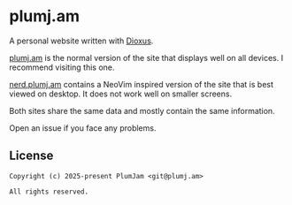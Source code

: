 # plumj.am

A personal website written with [Dioxus](https://dioxuslabs.com/).

[plumj.am](https://plumj.am) is the normal version of the site that displays
well on all devices. I recommend visiting this one.

[nerd.plumj.am](https://nerd.plumj.am) contains a NeoVim inspired version of the
site that is best viewed on desktop. It does not work well on smaller screens.

Both sites share the same data and mostly contain the same information.

Open an issue if you face any problems.

## License

```
Copyright (c) 2025-present PlumJam <git@plumj.am>

All rights reserved.
```
